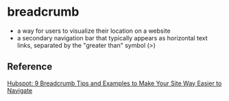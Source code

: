 # breadcrumb

- a way for users to visualize their location on a website
- a secondary navigation bar that typically appears as horizontal text links, separated by the "greater than" symbol (>)

## Reference

[Hubspot: 9 Breadcrumb Tips and Examples to Make Your Site Way Easier to Navigate](https://blog.hubspot.com/marketing/navigation-breadcrumbs)
